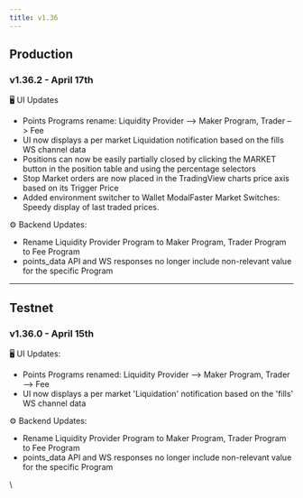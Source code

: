 ```yaml
---
title: v1.36
---
```


## Production

### v1.36.2 - April 17th

🖥️  UI Updates

* Points Programs rename: Liquidity Provider –> Maker Program, Trader –> Fee
* UI now displays a per market Liquidation notification based on the fills WS channel data
* Positions can now be easily partially closed by clicking the MARKET button in the position table and using the percentage selectors
* Stop Market orders are now placed in the TradingView charts price axis based on its Trigger Price
* Added environment switcher to Wallet ModalFaster Market Switches: Speedy display of last traded prices.

⚙️ Backend Updates:

* Rename Liquidity Provider Program to Maker Program, Trader Program to Fee Program
* points_data API and WS responses no longer include non-relevant value for the specific Program

***

## Testnet

### v1.36.0 - April 15th

🖥️ UI Updates:

* Points Programs renamed: Liquidity Provider –> Maker Program, Trader –> Fee
* UI now displays a per market 'Liquidation' notification based on the 'fills' WS channel data

⚙️ Backend Updates:

* Rename Liquidity Provider Program to Maker Program, Trader Program to Fee Program
* points_data API and WS responses no longer include non-relevant value for the specific Program



\
